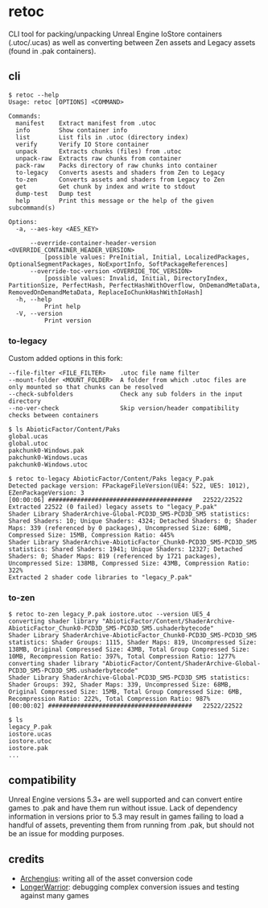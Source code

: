 # retoc

CLI tool for packing/unpacking Unreal Engine IoStore containers (.utoc/.ucas) as
well as converting between Zen assets and Legacy assets (found in .pak containers).

## cli
```console
$ retoc --help
Usage: retoc [OPTIONS] <COMMAND>

Commands:
  manifest    Extract manifest from .utoc
  info        Show container info
  list        List fils in .utoc (directory index)
  verify      Verify IO Store container
  unpack      Extracts chunks (files) from .utoc
  unpack-raw  Extracts raw chunks from container
  pack-raw    Packs directory of raw chunks into container
  to-legacy   Converts asests and shaders from Zen to Legacy
  to-zen      Converts assets and shaders from Legacy to Zen
  get         Get chunk by index and write to stdout
  dump-test   Dump test
  help        Print this message or the help of the given subcommand(s)

Options:
  -a, --aes-key <AES_KEY>

      --override-container-header-version <OVERRIDE_CONTAINER_HEADER_VERSION>
          [possible values: PreInitial, Initial, LocalizedPackages, OptionalSegmentPackages, NoExportInfo, SoftPackageReferences]
      --override-toc-version <OVERRIDE_TOC_VERSION>
          [possible values: Invalid, Initial, DirectoryIndex, PartitionSize, PerfectHash, PerfectHashWithOverflow, OnDemandMetaData, RemovedOnDemandMetaData, ReplaceIoChunkHashWithIoHash]
  -h, --help
          Print help
  -V, --version
          Print version
```

### to-legacy

Custom added options in this fork:
```
--file-filter <FILE_FILTER>    .utoc file name filter
--mount-folder <MOUNT_FOLDER>  A folder from which .utoc files are only mounted so that chunks can be resolved
--check-subfolders             Check any sub folders in the input directory
--no-ver-check                 Skip version/header compatibility checks between containers
```

```console
$ ls AbioticFactor/Content/Paks
global.ucas
global.utoc
pakchunk0-Windows.pak
pakchunk0-Windows.ucas
pakchunk0-Windows.utoc

$ retoc to-legacy AbioticFactor/Content/Paks legacy_P.pak
Detected package version: FPackageFileVersion(UE4: 522, UE5: 1012), EZenPackageVersion: 3
[00:00:06] ########################################   22522/22522
Extracted 22522 (0 failed) legacy assets to "legacy_P.pak"
Shader Library ShaderArchive-Global-PCD3D_SM5-PCD3D_SM5 statistics: Shared Shaders: 10; Unique Shaders: 4324; Detached Shaders: 0; Shader Maps: 339 (referenced by 0 packages), Uncompressed Size: 68MB, Compressed Size: 15MB, Compression Ratio: 445%
Shader Library ShaderArchive-AbioticFactor_Chunk0-PCD3D_SM5-PCD3D_SM5 statistics: Shared Shaders: 1941; Unique Shaders: 12327; Detached Shaders: 0; Shader Maps: 819 (referenced by 1721 packages), Uncompressed Size: 138MB, Compressed Size: 43MB, Compression Ratio: 322%
Extracted 2 shader code libraries to "legacy_P.pak"
```

### to-zen
```console
$ retoc to-zen legacy_P.pak iostore.utoc --version UE5_4
converting shader library "AbioticFactor/Content/ShaderArchive-AbioticFactor_Chunk0-PCD3D_SM5-PCD3D_SM5.ushaderbytecode"
Shader Library ShaderArchive-AbioticFactor_Chunk0-PCD3D_SM5-PCD3D_SM5 statistics: Shader Groups: 1115, Shader Maps: 819, Uncompressed Size: 138MB, Original Compressed Size: 43MB, Total Group Compressed Size: 10MB, Recompression Ratio: 397%, Total Compression Ratio: 1277%
converting shader library "AbioticFactor/Content/ShaderArchive-Global-PCD3D_SM5-PCD3D_SM5.ushaderbytecode"
Shader Library ShaderArchive-Global-PCD3D_SM5-PCD3D_SM5 statistics: Shader Groups: 392, Shader Maps: 339, Uncompressed Size: 68MB, Original Compressed Size: 15MB, Total Group Compressed Size: 6MB, Recompression Ratio: 222%, Total Compression Ratio: 987%
[00:00:02] ########################################   22522/22522

$ ls
legacy_P.pak
iostore.ucas
iostore.utoc
iostore.pak
...
```

## compatibility
Unreal Engine versions 5.3+ are well supported and can convert entire games to
.pak and have them run without issue. Lack of dependency information in versions
prior to 5.3 may result in games failing to load a handful of assets, preventing
them from running from .pak, but should not be an issue for modding purposes.

## credits
- [Archengius](https://github.com/Archengius): writing all of the asset conversion code
- [LongerWarrior](https://github.com/LongerWarrior): debugging complex conversion issues and testing against many games
